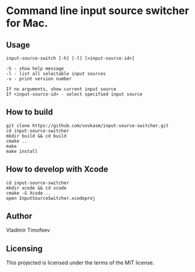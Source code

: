 Command line input source switcher for Mac.
===========================================

Usage
-----

    input-source-switch [-h] [-l] [<input-source-id>]

    -h - show help message
    -l - list all selectable input sources
    -v - print version number

    If no arguments, show current input source
    If <input-source-id> - select specified input source

How to build
------------

    git clone https://github.com/vovkasm/input-source-switcher.git
    cd input-source-switcher
    mkdir build && cd build
    cmake ..
    make
    make install

How to develop with Xcode
-------------------------

    cd input-source-switcher
    mkdir xcode && cd xcode
    cmake -G Xcode ..
    open InputSourceSwitcher.xcodeproj

Author
------

Vladimir Timofeev

Licensing
---------

This projected is licensed under the terms of the MIT license.

